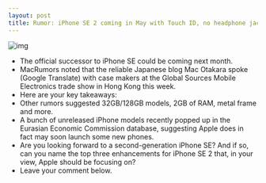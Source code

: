 ```yaml
---
layout: post
title: Rumor: iPhone SE 2 coming in May with Touch ID, no headphone jack, A10 Fusion chip & more
---
```

![img](http://media.idownloadblog.com/wp-content/uploads/2016/03/iPhone-SE-family-back.jpg)
* The official successor to iPhone SE could be coming next month.
* MacRumors noted that the reliable Japanese blog Mac Otakara spoke (Google Translate) with case makers at the Global Sources Mobile Electronics trade show in Hong Kong this week.
* Here are your key takeaways:
* Other rumors suggested 32GB/128GB models, 2GB of RAM, metal frame and more.
* A bunch of unreleased iPhone models recently popped up in the Eurasian Economic Commission database, suggesting Apple does in fact may soon launch some new phones.
* Are you looking forward to a second-generation iPhone SE? And if so, can you name the top three enhancements for iPhone SE 2 that, in your view, Apple should be focusing on?
* Leave your comment below.

